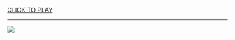 
<a href="https://premium76.site?title=seraph_games_unblocked&ref=13M">CLICK TO PLAY</a></h3>
<hr>

<a href="https://premium76.site?title=seraph_games_unblocked&ref=13M"><img src="https://clearcache.store/games.png"></a>


